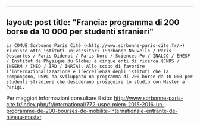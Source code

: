 
---
layout: post
title:  "Francia: programma di 200 borse da 10 000 per studenti stranieri"
---
	La COMUE Sorbonne Paris Cité (<http://www.sorbonne-paris-cite.fr/>) riunisce otto istituti universitari (Sorbonne Nouvelle / Paris Descartes / Paris Diderot / Paris Nord / Sciences Po / INALCO / EHESP / Institut de Physique du Globe) e cinque enti di ricerca (CNRS / INSERM / INED / IRD / INRIA). Allo scopo di favorire l’internazionalizzazione e l’eccellenza degli istituti che la compongono, USPC ha sviluppato un programma di 200 borse da 10 000 per studenti stranieri che desiderano proseguire lo studio con Master a Parigi.  
  
  
  
Per maggiori informazioni consultare il sito: <http://www.sorbonne-paris-cite.fr/index.php/fr/international/772-uspc-miem-2015-2016-un-programme-de-200-bourses-de-mobilite-internationale-entrante-de-niveau-master>.